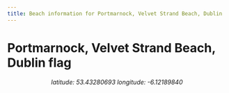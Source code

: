 ```yaml
---
title: Beach information for Portmarnock, Velvet Strand Beach, Dublin
---
```

# Portmarnock, Velvet Strand Beach, Dublin <span class="material-icons" color="blue">flag</span>

<div align="center"><i>latitude: 53.43280693 longitude: -6.12189840</i></div>